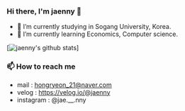 ### Hi there, I'm jaenny 👋
- 🔭 I’m currently studying in Sogang University, Korea.
- 🌱 I’m currently learning Economics, Computer science.



[![jaenny's github stats](https://github-readme-stats.vercel.app/api?username=jaenny)]

### 📫 How to reach me
- mail : hongryeon_21@naver.com
- velog : https://velog.io/@jaenny
- instagram : @jae.__.nny

<!--
**jaenny/jaenny** is a ✨ _special_ ✨ repository because its `README.md` (this file) appears on your GitHub profile.

Here are some ideas to get you started:

- 🔭 I’m currently studying in Sogang University, Korea.
- 🌱 I’m currently learning Economics, Computer science.
- 👯 I’m looking to collaborate on ...
- 🤔 I’m looking for help with ...
- 💬 Ask me about ...
- 📫 How to reach me: ...
- 😄 Pronouns: ...
- ⚡ Fun fact: ...
-->
